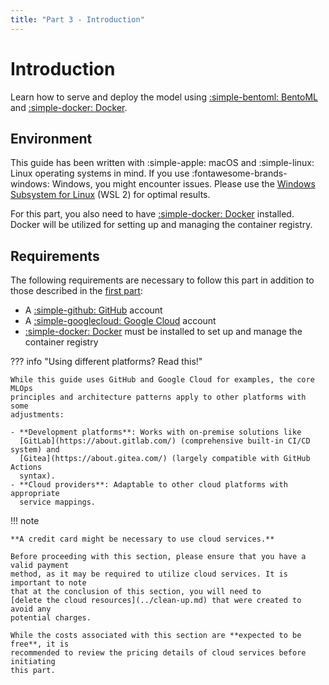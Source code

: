 ```yaml
---
title: "Part 3 - Introduction"
---
```


# Introduction

Learn how to serve and deploy the model using
[:simple-bentoml: BentoML](../tools.md) and
[:simple-docker: Docker](../tools.md).

## Environment

This guide has been written with :simple-apple: macOS and :simple-linux: Linux
operating systems in mind. If you use :fontawesome-brands-windows: Windows, you
might encounter issues. Please use the
[Windows Subsystem for Linux](https://learn.microsoft.com/en-us/windows/wsl/)
(WSL 2) for optimal results.

For this part, you also need to have
[:simple-docker: Docker](https://www.docker.com/) installed. Docker will be
utilized for setting up and managing the container registry.

## Requirements

The following requirements are necessary to follow this part in addition to
those described in the
[first part](../part-1-local-training-and-model-evaluation/introduction.md#requirements):

- A [:simple-github: GitHub](https://github.com) account
- A [:simple-googlecloud: Google Cloud](https://cloud.google.com) account
- [:simple-docker: Docker](https://www.docker.com/) must be installed to set up
  and manage the container registry

??? info "Using different platforms? Read this!"

    While this guide uses GitHub and Google Cloud for examples, the core MLOps
    principles and architecture patterns apply to other platforms with some
    adjustments:

    - **Development platforms**: Works with on-premise solutions like
      [GitLab](https://about.gitlab.com/) (comprehensive built-in CI/CD system) and
      [Gitea](https://about.gitea.com/) (largely compatible with GitHub Actions
      syntax).
    - **Cloud providers**: Adaptable to other cloud platforms with appropriate
      service mappings.

!!! note

    **A credit card might be necessary to use cloud services.**

    Before proceeding with this section, please ensure that you have a valid payment
    method, as it may be required to utilize cloud services. It is important to note
    that at the conclusion of this section, you will need to
    [delete the cloud resources](../clean-up.md) that were created to avoid any
    potential charges.

    While the costs associated with this section are **expected to be free**, it is
    recommended to review the pricing details of cloud services before initiating
    this part.
